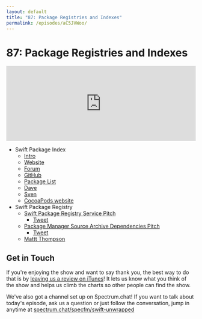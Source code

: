 ```yaml
---
layout: default
title: "87: Package Registries and Indexes"
permalink: /episodes/aC5JVWoo/
---
```


# 87: Package Registries and Indexes

<iframe frameBorder="0" height="200px" scrolling="no" seamless src="https://player.simplecast.com/b6787f56-3a6d-43cb-884e-820a1028bba1" width="100%"></iframe>

<ul><li>Swift Package Index<ul><li><a href="https://iosdevweekly.com/issues/460#comment">Intro</a></li><li><a href="https://swiftpackageindex.com">Website</a></li><li><a href="https://forums.swift.org/t/introducing-the-swift-package-index/37512">Forum</a></li><li><a href="https://github.com/SwiftPackageIndex/SwiftPackageIndex-Server">GitHub</a></li><li><a href="https://github.com/SwiftPackageIndex/PackageList">Package List</a></li><li><a href="https://twitter.com/daveverwer">Dave</a></li><li><a href="https://twitter.com/_sa_s">Sven</a></li><li><a href="https://cocoapods.org">CocoaPods website</a></li></ul></li><li>Swift Package Registry<ul><li><a href="https://forums.swift.org/t/swift-package-registry-service/37219">Swift Package Registry Service Pitch</a><ul><li><a href="https://twitter.com/mattt/status/1278706413921951746">Tweet</a></li></ul></li><li><a href="https://forums.swift.org/t/package-manager-source-archive-dependencies/38626">Package Manager Source Archive Dependencies Pitch</a><ul><li><a href="https://twitter.com/mattt/status/1285966688597315584">Tweet</a></li></ul></li><li><a href="https://twitter.com/mattt">Mattt Thompson</a></li></ul></li></ul><h2>Get in Touch</h2><p>If you're enjoying the show and want to say thank you, the best way to do that is by <a href="https://itunes.apple.com/us/podcast/swift-unwrapped/id1209817203?mt=2">leaving us a review on iTunes</a>! It lets us know what you think of the show and helps us climb the charts so other people can find the show.</p><p>We've also got a channel set up on Spectrum.chat! If you want to talk about today's episode, ask us a question or just follow the conversation, jump in anytime at <a href="https://spectrum.chat/specfm/swift-unwrapped">spectrum.chat/specfm/swift-unwrapped</a></p>
